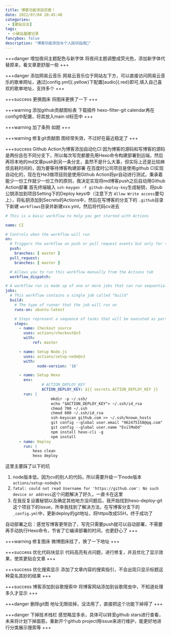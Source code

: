 ```yaml
---
title: 博客功能添加完善！
date: 2022/07/04 20:45:48
categories:
 - [建站日志]
tags:
 - 小破站基建记录
fancybox: false
description: "博客功能添加与个人踩坑指南💪"
---
```

+++danger 增加夜间主题配色与新字体
将夜间主题调整成荧光色，添加新字体代替原来，看文章更舒服一些
+++

+++danger 添加网易云音乐
网易云音乐位于网站左下方，可以直接访问网易云音乐的歌单网址，通过[config.yml]{.yellow}下配置[audio]{.red}即可,填入自己喜欢的歌单地址，支持多个
+++

+++success 更换图床
将图床更换了一下
+++

+++warning 添加github贡献图标表
下载插件 hexo-filter-git calendar再在config中配置，将其放入main id标签中
+++

+++warning 加了条狗
如题
+++

+++warning 修复git贡献图
图经常失效，不过好在最近稳定了
+++

+++success Github Action为博客添加自动化CI
因为博客的源码和写博客的源码是两份且在不同分支下，所以每次写完都要先用Hexo命令构建部署到远端，然后再将本地的md文章push到另一条分支，虽然不是什么大事，但实际上还是比较麻烦且耗时间的，因为要等待博客构建部署
在百度时公司项目是使用github CI实现自动化的，现在在He3做项目则是使用Github Action将pr自动进行测试，秉承着能少一份工作就少一份工作的原则，我决定实现将md博客push之后自动用Github Action部署
首先终端输入 `ssh-keygen -f github-deploy-key`生成秘钥，将pub公钥添加到项目Setting下的Deploy keys中（注意下方 `Allow Write access`要勾上），将私钥添加到Secrets的Actions中，然后在写博客的分支下的 `.github`目录下新建 `workflows`目录并新建xxx.yml，然后将代码cv进去

```yml
# This is a basic workflow to help you get started with Actions

name: CI

# Controls when the workflow will run
on:
  # Triggers the workflow on push or pull request events but only for the main branch
  push:
    branches: [ master ]
  pull_request:
    branches: [ master ]

  # Allows you to run this workflow manually from the Actions tab
  workflow_dispatch:

# A workflow run is made up of one or more jobs that can run sequentially or in parallel
jobs:
  # This workflow contains a single job called "build"
  build:
    # The type of runner that the job will run on
    runs-on: ubuntu-latest

    # Steps represent a sequence of tasks that will be executed as part of the job
    steps:
      - name: Checkout source
        uses: actions/checkout@v3
        with:
            ref: master

      - name: Setup Node.js
        uses: actions/setup-node@v3
        with:
              node-version: '16'

      - name: Setup Hexo
        env: 
                # ACTION_DEPLOY_KEY
                ACTION_DEPLOY_KEY: ${{ secrets.ACTION_DEPLOY_KEY }}
        run: |
                    mkdir -p ~/.ssh/
                    echo "$ACTION_DEPLOY_KEY"> ~/.ssh/id_rsa
                    chmod 700 ~/.ssh
                    chmod 600 ~/.ssh/id_rsa
                    ssh-keyscan github.com >> ~/.ssh/known_hosts
                    git config --global user.email "962475158@qq.com"
                    git config --global user.name "EvilMoOd"
                    npm install hexo-cli -g
                    npm install
      - name: Deploy
        run: |
            hexo clean
            hexo deploy
```

这里主要踩了以下的坑

1. node版本低，因为cv的别人的代码，所以需要升级一下node版本 `actions/setup-node@v3`
2. `fatal: could not read Username for 'https://github.com': No such device or address`这个问题解决了好久，一直卡在这里
3. 在我反复设置秘钥以及确定其他地方没问题后，我开始找到hexo-deploy-git这个项目下的issue，所幸我找到了解决方法，在写博客分支下的 `_config.yml`中，更新deploy的git地址，将https改成SSH，终于成功了

自动部署之后：感觉写博客更带劲了，写完只需要push就可以自动部署，不需要再手动执行Hexo命令，节省了它编译部署的时间，也更舒心了
+++

+++warning 修复图床
微博图床挂了，换了一下地址
+++

+++success 优化代码块显示
代码高亮有点问题，进行修复，并且优化了显示效果，使其更贴合文章
+++

+++success 优化搜索显示
添加了文章内容的搜索指引，不会出现只显示标题这种莫名其妙的结果
+++

+++success 博客添加到谷歌搜索中
将博客网站添加到谷歌爬虫中，不知道处理多久才显示
+++

+++danger 删除git图
地址无限挂掉，没法用了，直接把这个功能下掉得了
+++

+++danger 下掉技术栈栏
感觉略显多余，具体可以转至github stars进行查看，未来将计划下掉面筋，重新开个github project用issue来进行维护，能更好地进行分类展示搜索等
+++
